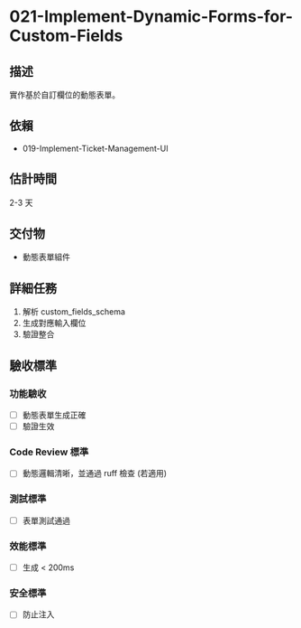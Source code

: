 # 021-Implement-Dynamic-Forms-for-Custom-Fields

## 描述
實作基於自訂欄位的動態表單。

## 依賴
- 019-Implement-Ticket-Management-UI

## 估計時間
2-3 天

## 交付物
- 動態表單組件

## 詳細任務
1. 解析 custom_fields_schema
2. 生成對應輸入欄位
3. 驗證整合

## 驗收標準
### 功能驗收
- [ ] 動態表單生成正確
- [ ] 驗證生效

### Code Review 標準
- [ ] 動態邏輯清晰，並通過 ruff 檢查 (若適用)

### 測試標準
- [ ] 表單測試通過

### 效能標準
- [ ] 生成 < 200ms

### 安全標準
- [ ] 防止注入
